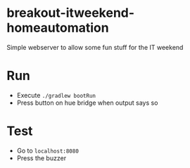 # breakout-itweekend-homeautomation
Simple webserver to allow some fun stuff for the IT weekend

# Run
- Execute `./gradlew bootRun`
- Press button on hue bridge when output says so

# Test
- Go to `localhost:8080`
- Press the buzzer
